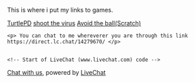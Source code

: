 <!doctype html>
<html lang="en">
  <head>
    <meta charset="utf-8">
    <title>Hace00700Games</title>
  </head>
  <body>
<p>
  This is where i put my links to games.</p>
    <a href="https://hace00700alt.pencilcode.net/home/TurtlePolice">TurtlePD</a>
    <a href="https://discdamoose-on-twitter.itch.io/coronavirrus-shootin-game">shoot the virus</a>
    <a href="https://scratch.mit.edu/projects/572075759/">Avoid the ball(Scratch)</a>
    
    <p> You can chat to me whereverer you are through this link https://direct.lc.chat/14279670/ </p>
  
    
    <!-- Start of LiveChat (www.livechat.com) code -->
<script>
    window.__lc = window.__lc || {};
    window.__lc.license = 14279670;
    ;(function(n,t,c){function i(n){return e._h?e._h.apply(null,n):e._q.push(n)}var e={_q:[],_h:null,_v:"2.0",on:function(){i(["on",c.call(arguments)])},once:function(){i(["once",c.call(arguments)])},off:function(){i(["off",c.call(arguments)])},get:function(){if(!e._h)throw new Error("[LiveChatWidget] You can't use getters before load.");return i(["get",c.call(arguments)])},call:function(){i(["call",c.call(arguments)])},init:function(){var n=t.createElement("script");n.async=!0,n.type="text/javascript",n.src="https://cdn.livechatinc.com/tracking.js",t.head.appendChild(n)}};!n.__lc.asyncInit&&e.init(),n.LiveChatWidget=n.LiveChatWidget||e}(window,document,[].slice))
</script>
<noscript><a href="https://www.livechat.com/chat-with/14279670/" rel="nofollow">Chat with us</a>, powered by <a href="https://www.livechat.com/?welcome" rel="noopener nofollow" target="_blank">LiveChat</a></noscript>
<!-- End of LiveChat code -->
  </body>
</html>
